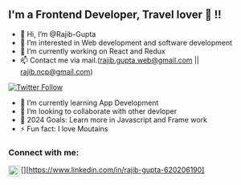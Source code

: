 
## I'm a Frontend Developer, Travel lover 🤣 !!

- 👋 Hi, I’m @Rajib-Gupta
- 👀 I’m interested in Web development and software development
- 🌱 I’m currently working on React and Redux
- 📫 Contact me via mail.(rajib.gupta.web@gmail.com || rajib.ncp@gmail.com)

<!---
Rajib-Gupta/Rajib-Gupta is a ✨ special ✨ repository because its `README.md` (this file) appears on your GitHub profile.
You can click the Preview link to take a look at your changes.
--->

[![Twitter Follow](https://img.shields.io/twitter/follow/Rajibgupta6?color=1DA1F2&logo=twitter&style=for-the-badge)](https://twitter.com/Rajibgupta6)


- 🌱 I’m currently learning App Development
- 👯 I’m looking to collaborate with other devloper
- 🥅 2024 Goals: Learn more in Javascript and Frame work
- ⚡ Fun fact: I love Moutains

### Connect with me:

[<img align="left" alt="Rajib_Gupta | LinkedIn" width="22px" src="https://cdn.jsdelivr.net/npm/simple-icons@v3/icons/linkedin.svg" />][https://www.linkedin.com/in/rajib-gupta-620206190]

<br />

